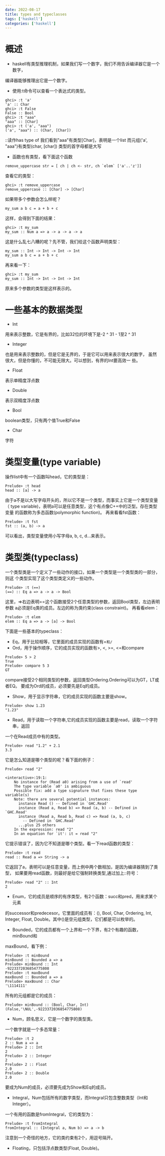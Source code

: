 ```yaml
---
date: 2022-08-17
title: types and typeclasses
tags: ['haskell']
categories: ['haskell']
---
```


概述
====

-   haskell有类型推理机制，如果我们写一个数字，我们不用告诉编译器它是一个数字，

编译器能够推理出它是一个数字。

-   使用:t命令可以查看一个表达式的类型。

``` {.haskell}
ghci> :t 'a'
'a' :: Char
ghci> :t False
False :: Bool
ghci> :t "aaa"
"aaa" :: [Char]
ghci> :t ('a', "aaa")
('a', "aaa") :: (Char, [Char])
```

::读作has type of 我们看到"aaa"有类型\[Char\]，表明是一个list
而元组('a', "aaa")有类型(char, \[char\]) 类型的首字母都是大写

-   函数也有类型，看下面这个函数

``` {.haskell}
remove_uppercase str = [ ch | ch <- str, ch `elem` ['a'..'z']]
```

查看它的类型：

``` {.haskell}
ghci> :t remove_uppercase
remove_uppercase :: [Char] -> [Char]
```

如果带多个参数会怎么样呢？

``` {.haskell}
my_sum a b c = a + b + c
```

这样，会得到下面的结果：

``` {.haskell}
ghci> :t my_sum
my_sum :: Num a => a -> a -> a -> a
```

这是什么乱七八糟的呢？先不管，我们给这个函数声明类型：

``` {.haskell}
my_sum :: Int -> Int -> Int -> Int
my_sum a b c = a + b + c
```

再来看一下：

``` {.haskell}
ghci> :t my_sum
my_sum :: Int -> Int -> Int -> Int
```

原来多个参数的类型是这样表示的。

一些基本的数据类型
==================

-   Int

用来表示整数，它是有界的，比如32位的环境下是-2 \^ 31 - 1至2 \^ 31

-   Integer

也是用来表示整数的，但是它是无界的，于是它可以用来表示很大的数字，
虽然很大，但是你懂的，不可能无限大。可以想到，有界的Int要高效一 些。

-   Float

表示单精度浮点数

-   Double

表示双精度浮点数

-   Bool

boolean类型，只有两个值True和False

-   Char

字符

类型变量(type variable)
=======================

操作list中有一个函数叫head，它的类型是：

``` {.haskell}
Prelude> :t head
head :: [a] -> a
```

由于a不是以大写字母开头的，所以它不是一个类型，而事实上它是一个类型变量（
type variable)，表明a可以是任意类型，这个有点像C++中的泛型。存在类型变量
的函数称为多态函数(polymorphic function)。 再来看看fst函数：

``` {.haskell}
Prelude> :t fst
fst :: (a, b) -> a
```

可以看出，类型变量使用小写字母a, b, c, d...来表示。

类型类(typeclass)
=================

一个类型类是一个定义了一些动作的接口，如果一个类型是一个类型类的一部分，则这
个类型实现了这个类型类定义的一些动作。

``` {.haskell}
Prelude> :t (==)
(==) :: Eq a => a -> a -> Bool
```

这里，=&gt;右边表明==这个函数接受2个任意类型的参数，返回Bool类型，左边表明参数
a必须是Eq类的成员。左边的称为类约束(class constraint)。 再看看elem：

``` {.haskell}
Prelude> :t elem
elem :: Eq a => a -> [a] -> Bool
```

下面是一些基本的typeclass：

-   Eq，用于比较相等，它里面的成员实现的函数有=`和/`
-   Ord，用于操作顺序，它的成员实现的函数有&gt;, &lt;, &gt;=,
    &lt;=和compare

``` {.haskell}
Prelude> 5 > 2
True
Prelude> compare 5 3
GT
```

compare接受2个相同类型的参数，返回类型Ordering.Ordering可以为GT，LT或者EQ。
要成为Ord的成员，必须要先是Eq的成员。

-   Show，用于显示字符串，它的成员实现的函数主要是show。

``` {.haskell}
Prelude> show 1.23
"1.23"
```

-   Read，用于读取一个字符串,它的成员实现的函数主要是read，读取一个字符串，返回

一个在Read成员中有的类型。

``` {.haskell}
Prelude> read "1.2" + 2.1
3.3
```

它是怎么知道是哪个类型的呢？看下面的例子：

``` {.haskell}
Prelude> read "2"

<interactive>:19:1:
    No instance for (Read a0) arising from a use of `read'
    The type variable `a0' is ambiguous
    Possible fix: add a type signature that fixes these type variable(s)
    Note: there are several potential instances:
      instance Read () -- Defined in `GHC.Read'
      instance (Read a, Read b) => Read (a, b) -- Defined in `GHC.Read'
      instance (Read a, Read b, Read c) => Read (a, b, c)
        -- Defined in `GHC.Read'
      ...plus 25 others
    In the expression: read "2"
    In an equation for `it': it = read "2"
```

它提示错误了，因为它不知道是哪个类型。看一下read函数的类型：

``` {.haskell}
Prelude> :t read
read :: Read a => String -> a
```

它返回了a，表明可以是任意变量，而上例中两个数相加，是因为编译器猜到了类型，
如果要用read函数，则最好是给它强制转换类型,通过加上::符号：

``` {.haskell}
Prelude> read "2" :: Int
2
```

-   Enum，它的成员是顺序的有序类型，有2个函数：succ和pred，用来求某个元素

的successor和predecesor。它里面的成员有：(), Bool, Char, Ordering, Int,
Integer, Float, Double。其中()是空元组类型，它们都是可以枚举的。

-   Bounded，它的成员都有一个上界和一个下界，有2个有趣的函数，minBound和

maxBound，看下例：

``` {.haskell}
Prelude> :t minBound 
minBound :: Bounded a => a
Prelude> minBound :: Int
-9223372036854775808
Prelude> :t maxBound
maxBound :: Bounded a => a
Prelude> maxBound :: Char
'\1114111'
```

所有的元组都是它的成员：

``` {.haskell}
Prelude> minBound :: (Bool, Char, Int)
(False,'\NUL',-9223372036854775808)
```

-   Num，顾名思义，它是一个数字的类型类。

一个数字就是一个多态常量：

``` {.haskell}
Prelude> :t 2
2 :: Num a => a
Prelude> 2 :: Int
2
Prelude> 2 :: Integer
2
Prelude> 2 :: Float
2.0
Prelude> 2 :: Double
2.0
```

要成为Num的成员，必须要先成为Show和Eq的成员。

-   Integral，Num包括所有的数字类型，而Integral只包含整数类型（Int和Integer）。

一个有用的函数是fromIntegral，它的类型为：

``` {.haskell}
Prelude> :t fromIntegral
fromIntegral :: (Integral a, Num b) => a -> b
```

注意到一个奇怪的地方，它的类约束有2个，用逗号隔开。

-   Floating，只包括浮点数类型(Float, Double)。

